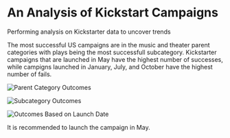 # An Analysis of Kickstart Campaigns
Performing analysis on Kickstarter data to uncover trends

The most successful US campaigns are in the music and theater parent categories with plays being the most successfull subcategory. Kickstarter campaigns that are launched in May have the highest number of successes, while campigns launched in January, July, and October have the highest number of fails.

![Parent Category Outcomes](https://user-images.githubusercontent.com/115508658/197896962-bd624c98-d4ed-41cd-bb3f-86e8c7ee97e0.png)

![Subcategory Outcomes](https://user-images.githubusercontent.com/115508658/197896973-cc0f3117-9fe4-4f67-8330-4d239c62d4f1.png)

![Outcomes Based on Launch Date](https://user-images.githubusercontent.com/115508658/197896980-dc7cbc3e-dd5f-45a4-af25-987afb5d0de8.png)

It is recommended to launch the campaign in May. 
